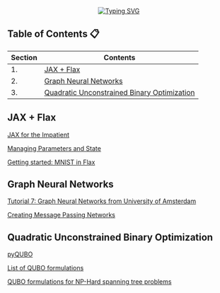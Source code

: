 <p align="center">
    <a href="https://github.com/IvanIsCoding/GNN-for-Combinatorial-Optimization"><img src="https://readme-typing-svg.herokuapp.com?font=Fira+Code&pause=1000&color=030A0E&center=true&width=435&lines=Learning+how+GNNs+Learn" alt="Typing SVG" /></a>
</p>

## Table of Contents 📋
| **Section** | **Contents** |
| -------- | ------------ |
| 1.       | [JAX + Flax](#jax+-flax) |
| 2.       | [Graph Neural Networks](#graph-neural-networks) |
| 3.       | [Quadratic Unconstrained Binary Optimization](#quadratic-unconstrained-binary-optimization) |


## JAX + Flax

[JAX for the Impatient](https://flax.readthedocs.io/en/latest/guides/jax_for_the_impatient.html)

[Managing Parameters and State](https://flax.readthedocs.io/en/latest/guides/state_params.html)

[Getting started: MNIST in Flax](https://flax.readthedocs.io/en/latest/getting_started.html)

## Graph Neural Networks

[Tutorial 7: Graph Neural Networks from University of Amsterdam](https://uvadlc-notebooks.readthedocs.io/en/latest/tutorial_notebooks/tutorial7/GNN_overview.html)

[Creating Message Passing Networks](https://pytorch-geometric.readthedocs.io/en/latest/tutorial/create_gnn.html#)

## Quadratic Unconstrained Binary Optimization

[pyQUBO](https://arxiv.org/abs/2103.01708)

[List of QUBO formulations](https://blog.xa0.de/post/List-of-QUBO-formulations)

[QUBO formulations for NP-Hard spanning tree problems](https://arxiv.org/abs/2209.05024)
